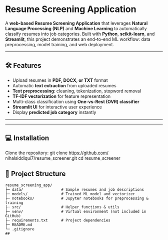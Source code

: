 # Resume Screening Application

A **web-based Resume Screening Application** that leverages **Natural Language Processing (NLP)** and **Machine Learning** to automatically classify resumes into job categories. Built with **Python**, **scikit-learn**, and **Streamlit**, this project demonstrates an end-to-end ML workflow: data preprocessing, model training, and web deployment.

---

## 🛠 Features

- Upload resumes in **PDF, DOCX, or TXT** format
- Automatic **text extraction** from uploaded resumes
- **Text preprocessing**: cleaning, tokenization, stopword removal
- **TF-IDF vectorization** for feature representation
- Multi-class classification using **One-vs-Rest (OVR) classifier**
- **Streamlit UI** for interactive user experience
- Display **predicted job category** instantly

---

---

## 💻 Installation

Clone the repository:
git clone https://github.com/
nihalsiddiqui7/resume_screener.git
cd resume_screener




## 📁 Project Structure

```text
resume_screening_app/
├─ data/                 # Sample resumes and job descriptions
├─ models/               # Trained ML model and vectorizer
├─ notebooks/            # Jupyter notebooks for preprocessing & training
├─ src/                  # Helper functions & utils
├─ venv/                 # Virtual environment (not included in GitHub)
├─ requirements.txt      # Project dependencies
├─ README.md
└─ .gitignore
##


